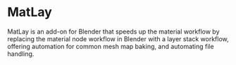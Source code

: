 # MatLay
MatLay is an add-on for Blender that speeds up the material workflow by replacing the material node workflow in Blender with a layer stack workflow, offering automation for common mesh map baking, and automating file handling.

